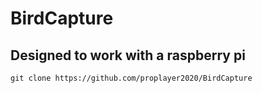 # BirdCapture
## Designed to work with a raspberry pi
```git clone https://github.com/proplayer2020/BirdCapture```
